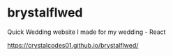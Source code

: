 # brystalflwed

Quick Wedding website I made for my wedding - React

https://crystalcodes01.github.io/brystalflwed/
